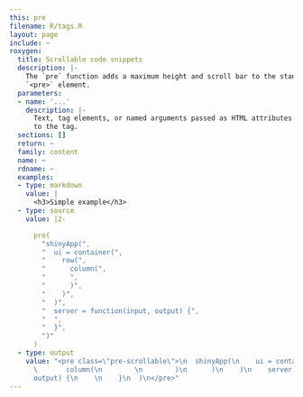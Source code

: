 ```yaml
---
this: pre
filename: R/tags.R
layout: page
include: ~
roxygen:
  title: Scrollable code snippets
  description: |-
    The `pre` function adds a maximum height and scroll bar to the standard
    `<pre>` element.
  parameters:
  - name: '...'
    description: |-
      Text, tag elements, or named arguments passed as HTML attributes
      to the tag.
  sections: []
  return: ~
  family: content
  name: ~
  rdname: ~
  examples:
  - type: markdown
    value: |
      <h3>Simple example</h3>
  - type: source
    value: |2-

      pre(
        "shinyApp(",
        "  ui = container(",
        "    row(",
        "      column(",
        "      ",
        "      )",
        "    )",
        "  )",
        "  server = function(input, output) {",
        "  ",
        "  }",
        ")"
      )
  - type: output
    value: "<pre class=\"pre-scrollable\">\n  shinyApp(\n    ui = container(\n      row(\n
      \       column(\n        \n        )\n      )\n    )\n    server = function(input,
      output) {\n    \n    }\n  )\n</pre>"
---
```

